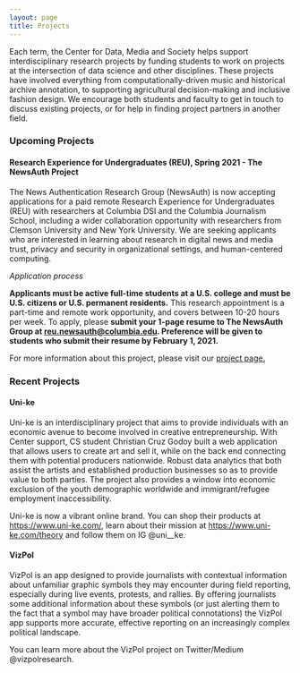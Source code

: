 ```yaml
---
layout: page
title: Projects
---
```


Each term, the Center for Data, Media and Society helps support interdisciplinary research projects by funding students to work on projects at the intersection of data science and other disciplines. These projects have involved everything from computationally-driven music and historical archive annotation, to supporting agricultural decision-making and inclusive fashion design. We encourage both students and faculty to get in touch to discuss existing projects, or for help in finding project partners in another field.

### Upcoming Projects

#### Research Experience for Undergraduates (REU), Spring 2021 - The NewsAuth Project

The News Authentication Research Group (NewsAuth) is now accepting applications for a paid remote Research Experience for Undergraduates (REU) with researchers at Columbia DSI and the Columbia Journalism School, including a wider collaboration opportunity with researchers from Clemson University and New York University. We are seeking applicants who are interested in learning about research in digital news and media trust, privacy and security in organizational settings, and human-centered computing. 

*Application process*

**Applicants must be active full-time students at a U.S. college and must be U.S. citizens or U.S. permanent residents.** This research appointment is a part-time and remote work opportunity, and covers between 10-20 hours per week. To apply, please **submit your 1-page resume to The NewsAuth Group at reu.newsauth@columbia.edu. Preference will be given to students who submit their resume by February 1, 2021.**

For more information about this project, please visit our [project page.](research/newsauth.html)


### Recent Projects

#### Uni-ke

Uni-ke is an interdisciplinary project that aims to provide individuals with an economic avenue to become involved in creative entrepreneurship. With Center support, CS student Christian Cruz Godoy built a web application that allows users to create art and sell it, while on the back end connecting them with potential producers nationwide. Robust data analytics that both assist the artists and established production businesses so as to provide value to both parties. The project also provides a window into economic exclusion of the youth demographic worldwide and immigrant/refugee employment inaccessibility. 

Uni-ke is now a vibrant online brand. You can shop their products at https://www.uni-ke.com/, learn about their mission at https://www.uni-ke.com/theory and follow them on IG @uni__ke.

#### VizPol

VizPol is an app designed to provide journalists with contextual information about unfamiliar graphic symbols they may encounter during field reporting, especially during live events, protests, and rallies. By offering journalists some additional information about these symbols (or just alerting them to the fact that a symbol may have broader political connotations) the VizPol app supports more accurate, effective reporting on an increasingly complex political landscape. 

You can learn more about the VizPol project on Twitter/Medium @vizpolresearch.

